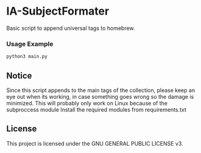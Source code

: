 # IA-SubjectFormater
Basic script to append universal tags to homebrew.


### Usage Example
```python
python3 main.py
```
## Notice
Since this script appends to the main tags of the collection, please keep an eye out when its working, in case something goes wrong so the damage is minimized.
This will probably only work on Linux because of the subproccess module
Install the required modules from requirements.txt
## License
This project is licensed under the GNU GENERAL PUBLIC LICENSE v3.
